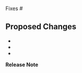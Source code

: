 Fixes #

<!-- Please include the 'why' behind your changes if no issue exists -->

## Proposed Changes

-
-
-

**Release Note**

<!--
If this change has user-visible impact, write a release note in the block
below. If this change has no user-visible impact, no release note is needed.
-->

```release-note

```
